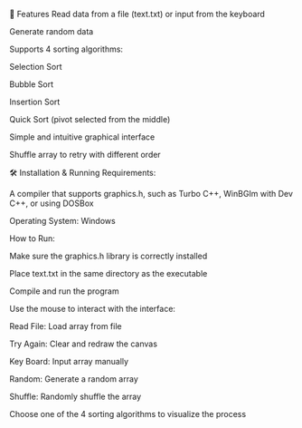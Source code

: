 🚀 Features
Read data from a file (text.txt) or input from the keyboard

Generate random data

Supports 4 sorting algorithms:

Selection Sort

Bubble Sort

Insertion Sort

Quick Sort (pivot selected from the middle)

Simple and intuitive graphical interface

Shuffle array to retry with different order

🛠️ Installation & Running
Requirements:

A compiler that supports graphics.h, such as Turbo C++, WinBGIm with Dev C++, or using DOSBox

Operating System: Windows

How to Run:

Make sure the graphics.h library is correctly installed

Place text.txt in the same directory as the executable

Compile and run the program

Use the mouse to interact with the interface:

Read File: Load array from file

Try Again: Clear and redraw the canvas

Key Board: Input array manually

Random: Generate a random array

Shuffle: Randomly shuffle the array

Choose one of the 4 sorting algorithms to visualize the process

